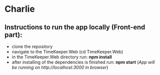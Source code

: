 # Charlie

## Instructions to run the app locally (Front-end part):
- clone the repository
- navigate to the TimeKeeper.Web (cd TimeKeeper.Web)
- in the TimeKeeper.Web directory run: **npm install**
- after installing of the dependencies is finished run: **npm start** (*App will be running on http://localhost:3000 in browser*)
